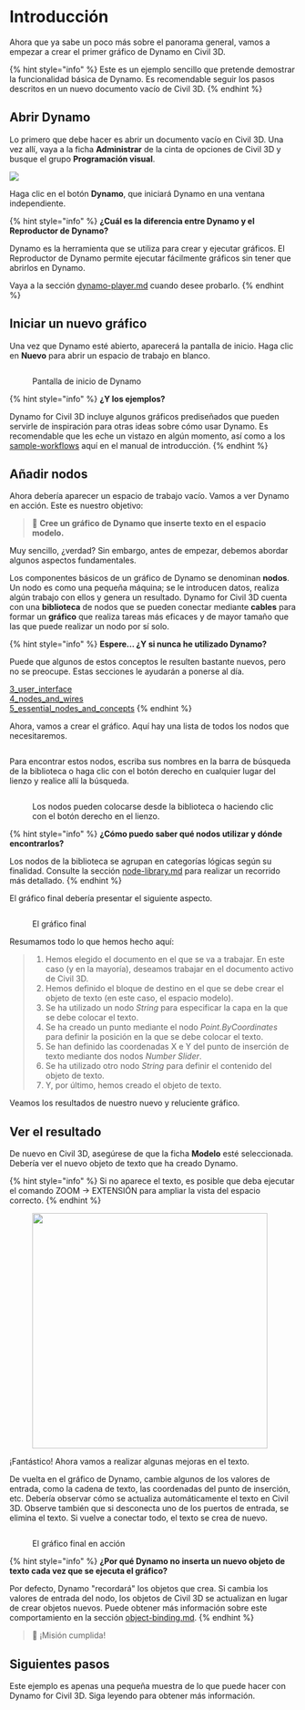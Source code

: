 # Introducción

Ahora que ya sabe un poco más sobre el panorama general, vamos a empezar a crear el primer gráfico de Dynamo en Civil 3D.

{% hint style="info" %}
 Este es un ejemplo sencillo que pretende demostrar la funcionalidad básica de Dynamo. Es recomendable seguir los pasos descritos en un nuevo documento vacío de Civil 3D. 
{% endhint %}

## Abrir Dynamo

Lo primero que debe hacer es abrir un documento vacío en Civil 3D. Una vez allí, vaya a la ficha **Administrar** de la cinta de opciones de Civil 3D y busque el grupo **Programación visual**.

![](<../.gitbook/assets/image (7).png>)

Haga clic en el botón **Dynamo**, que iniciará Dynamo en una ventana independiente.

{% hint style="info" %}
 **¿Cuál es la diferencia entre Dynamo y el Reproductor de Dynamo?**

Dynamo es la herramienta que se utiliza para crear y ejecutar gráficos. El Reproductor de Dynamo permite ejecutar fácilmente gráficos sin tener que abrirlos en Dynamo.

Vaya a la sección [dynamo-player.md](dynamo-player.md "mention") cuando desee probarlo. 
{% endhint %}

## Iniciar un nuevo gráfico

Una vez que Dynamo esté abierto, aparecerá la pantalla de inicio. Haga clic en **Nuevo** para abrir un espacio de trabajo en blanco.

<figure><img src="../.gitbook/assets/c3d-start.png" alt=""><figcaption><p>Pantalla de inicio de Dynamo</p></figcaption></figure>

{% hint style="info" %}
 **¿Y los ejemplos?**

Dynamo for Civil 3D incluye algunos gráficos prediseñados que pueden servirle de inspiración para otras ideas sobre cómo usar Dynamo. Es recomendable que les eche un vistazo en algún momento, así como a los [sample-workflows](sample-workflows/ "mention") aquí en el manual de introducción. 
{% endhint %}

## Añadir nodos

Ahora debería aparecer un espacio de trabajo vacío. Vamos a ver Dynamo en acción. Este es nuestro objetivo:

>  :dart: **Cree un gráfico de Dynamo que inserte texto en el espacio modelo.**

Muy sencillo, ¿verdad? Sin embargo, antes de empezar, debemos abordar algunos aspectos fundamentales.

Los componentes básicos de un gráfico de Dynamo se denominan **nodos**. Un nodo es como una pequeña máquina; se le introducen datos, realiza algún trabajo con ellos y genera un resultado. Dynamo for Civil 3D cuenta con una **biblioteca** de nodos que se pueden conectar mediante **cables** para formar un **gráfico** que realiza tareas más eficaces y de mayor tamaño que las que puede realizar un nodo por sí solo.

{% hint style="info" %}
 **Espere... ¿Y si nunca he utilizado Dynamo?**

Puede que algunos de estos conceptos le resulten bastante nuevos, pero no se preocupe. Estas secciones le ayudarán a ponerse al día.

[3_user_interface](../3\_user\_interface/ "mention")\
 [4_nodes_and_wires](../4\_nodes\_and\_wires/ "mention")\
 [5_essential_nodes_and_concepts](../5\_essential\_nodes\_and\_concepts/ "mention") 
{% endhint %}

Ahora, vamos a crear el gráfico. Aquí hay una lista de todos los nodos que necesitaremos.

<figure><img src="../.gitbook/assets/c3d-create-text-node-list.png" alt=""><figcaption></figcaption></figure>

Para encontrar estos nodos, escriba sus nombres en la barra de búsqueda de la biblioteca o haga clic con el botón derecho en cualquier lugar del lienzo y realice allí la búsqueda.

<figure><img src="../.gitbook/assets/c3d-create-text-node-placement.gif" alt=""><figcaption><p>Los nodos pueden colocarse desde la biblioteca o haciendo clic con el botón derecho en el lienzo.</p></figcaption></figure>

{% hint style="info" %}
 **¿Cómo puedo saber qué nodos utilizar y dónde encontrarlos?**

Los nodos de la biblioteca se agrupan en categorías lógicas según su finalidad. Consulte la sección [node-library.md](node-library.md "mention") para realizar un recorrido más detallado. 
{% endhint %}

El gráfico final debería presentar el siguiente aspecto.

<figure><img src="../.gitbook/assets/c3d-text-create-final (2).png" alt=""><figcaption><p>El gráfico final</p></figcaption></figure>

Resumamos todo lo que hemos hecho aquí:

> 1. Hemos elegido el documento en el que se va a trabajar. En este caso (y en la mayoría), deseamos trabajar en el documento activo de Civil 3D.
> 2. Hemos definido el bloque de destino en el que se debe crear el objeto de texto (en este caso, el espacio modelo).
> 3. Se ha utilizado un nodo _String_ para especificar la capa en la que se debe colocar el texto.
> 4. Se ha creado un punto mediante el nodo _Point.ByCoordinates_ para definir la posición en la que se debe colocar el texto.
> 5. Se han definido las coordenadas X e Y del punto de inserción de texto mediante dos nodos _Number Slider_.
> 6. Se ha utilizado otro nodo _String_ para definir el contenido del objeto de texto.
> 7. Y, por último, hemos creado el objeto de texto.

Veamos los resultados de nuestro nuevo y reluciente gráfico.

## Ver el resultado

De nuevo en Civil 3D, asegúrese de que la ficha **Modelo** esté seleccionada. Debería ver el nuevo objeto de texto que ha creado Dynamo.

{% hint style="info" %}
 Si no aparece el texto, es posible que deba ejecutar el comando ZOOM -> EXTENSIÓN para ampliar la vista del espacio correcto. 
{% endhint %}

<figure><img src="../.gitbook/assets/c3d-create-text-result.png" alt="" width="413"><figcaption></figcaption></figure>

¡Fantástico! Ahora vamos a realizar algunas mejoras en el texto.

De vuelta en el gráfico de Dynamo, cambie algunos de los valores de entrada, como la cadena de texto, las coordenadas del punto de inserción, etc. Debería observar cómo se actualiza automáticamente el texto en Civil 3D. Observe también que si desconecta uno de los puertos de entrada, se elimina el texto. Si vuelve a conectar todo, el texto se crea de nuevo. 

<div data-full-width="false">

<figure><img src="../.gitbook/assets/c3d-create-text.gif" alt=""><figcaption><p>El gráfico final en acción</p></figcaption></figure>

</div>

{% hint style="info" %}
 **¿Por qué Dynamo no inserta un nuevo objeto de texto cada vez que se ejecuta el gráfico?**

Por defecto, Dynamo "recordará" los objetos que crea. Si cambia los valores de entrada del nodo, los objetos de Civil 3D se actualizan en lugar de crear objetos nuevos. Puede obtener más información sobre este comportamiento en la sección [object-binding.md](advanced-topics/object-binding.md "mention"). 
{% endhint %}

> :tada: ¡Misión cumplida!

## Siguientes pasos

Este ejemplo es apenas una pequeña muestra de lo que puede hacer con Dynamo for Civil 3D. Siga leyendo para obtener más información.
